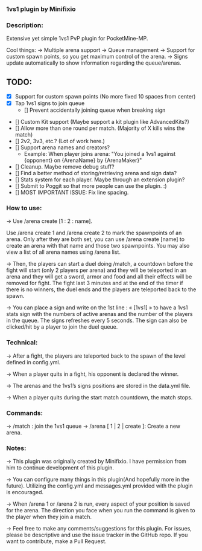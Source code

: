 ### 1vs1 plugin by Minifixio

### Description:
Extensive yet simple 1vs1 PvP plugin for PocketMine-MP.

Cool things:
-> Multiple arena support
-> Queue management
-> Support for custom spawn points, so you get maximum control of the arena.
-> Signs update automatically to show information regarding the queue/arenas.

TODO:
---
 - [X] Support for custom spawn points (No more fixed 10 spaces from center)
 - [X] Tap 1vs1 signs to join queue
   - [] Prevent accidentally joining queue when breaking sign
 - [] Custom Kit support (Maybe support a kit plugin like AdvancedKits?)
 - [] Allow more than one round per match. (Majority of X kills wins the match)
 - [] 2v2, 3v3, etc.? (Lot of work here.)
 - [] Support arena names and creators?
   - Example: When player joins arena: "You joined a 1vs1 against {opponent} on {ArenaName} by {ArenaMaker}"
 - [] Cleanup. Maybe remove debug stuff?
  - [] Find a better method of storing/retrieving arena and sign data?
 - [] Stats system for each player. Maybe through an extension plugin?
 - [] Submit to Poggit so that more people can use the plugin. :)
 - [] MOST IMPORTANT ISSUE: Fix line spacing. 


### How to use:
-> Use /arena create [1 : 2 : name]. 

Use /arena create 1 and /arena create 2 to mark the spawnpoints of an arena. Only after they are both set, you can use /arena create [name] to create an arena with that name and those two spawnpoints. You may also view a list of all arena names using /arena list.

-> Then, the players can start a duel doing /match, a countdown before the fight will start (only 2 players per arena) and they will be teleported in an arena and they will get a sword, armor and food and all their effects will be removed for fight. The fight last 3 minutes and at the end of the timer if there is no winners, the duel ends and the players are teleported back to the spawn.

-> You can place a sign and write on the 1st line : « [1vs1] » to have a 1vs1 stats sign with the numbers of active arenas and the number of the players in the queue. The signs refreshes every 5 seconds. The sign can also be clicked/hit by a player to join the duel queue.

### Technical:
-> After a fight, the players are teleported back to the spawn of the level defined in config.yml.

-> When a player quits in a fight, his opponent is declared the winner.

-> The arenas and the 1vs1’s signs positions are stored in the data.yml file.

-> When a player quits during the start match countdown, the match stops.


### Commands:
-> /match : join the 1vs1 queue
-> /arena [ 1 | 2 | create ]: Create a new arena.


### Notes:
-> This plugin was originally created by Minifixio. I have permission from him to continue development of this plugin. 

-> You can configure many things in this plugin(And hopefully more in the future). Utilizing the config.yml and messages.yml provided with the plugin is encouraged.

-> When /arena 1 or /arena 2 is run, every aspect of your position is saved for the arena. The direction you face when you run the command is given to the player when they join a match.

-> Feel free to make any comments/suggestions for this plugin. For issues, please be descriptive and use the issue tracker in the GitHub repo. If you want to contribute, make a Pull Request.
